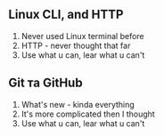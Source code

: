 ## Linux CLI, and HTTP
1. Never used Linux terminal before
2. HTTP - never thought that far
3. Use what u can, lear what u can't

## Git та GitHub
1. What's new - kinda everything 
2. It's more complicated then I thought
3. Use what u can, lear what u can't
